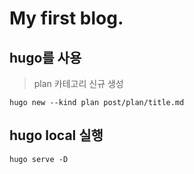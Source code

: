 # My first blog.

## hugo를 사용

> plan 카테고리 신규 생성

```
hugo new --kind plan post/plan/title.md
```

## hugo local 실행

```
hugo serve -D
```